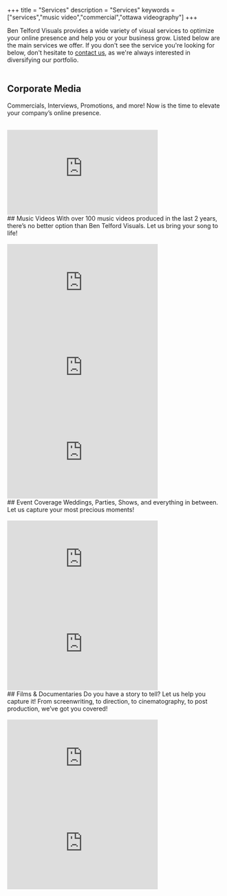 +++
title = "Services"
description = "Services"
keywords = ["services","music video","commercial","ottawa videography"]
+++

Ben Telford Visuals provides a wide variety of visual services to optimize your online presence and help you or your business grow. Listed below are the main services we offer. If you don't see the service you're looking for below, don't hesitate to <a href="https://benjamintelford.com/contact/">contact us</a>, as we're always interested in diversifying our portfolio.
<br>
<br>
## Corporate Media
Commercials, Interviews, Promotions, and more! Now is the time to elevate your company’s online presence.
<br>
<br>
<iframe width="350" height="197" src="https://www.youtube.com/embed/y1ot1i-4I68" frameborder="0" allow="accelerometer; autoplay; clipboard-write; encrypted-media; gyroscope; picture-in-picture" allowfullscreen></iframe>
<br>
## Music Videos
With over 100 music videos produced in the last 2 years, there’s no better option than Ben Telford Visuals. Let us bring your song to life!
<br>
<br>
<iframe width="350" height="197" src="https://www.youtube.com/embed/8Mh17M9pOok" frameborder="0" allow="accelerometer; autoplay; clipboard-write; encrypted-media; gyroscope; picture-in-picture" allowfullscreen></iframe>
<iframe width="350" height="197" src="https://www.youtube.com/embed/Iz-w_MedFio" frameborder="0" allow="accelerometer; autoplay; clipboard-write; encrypted-media; gyroscope; picture-in-picture" allowfullscreen></iframe>
<iframe width="350" height="197" src="https://www.youtube.com/embed/5hVKFt-Abkc" frameborder="0" allow="accelerometer; autoplay; clipboard-write; encrypted-media; gyroscope; picture-in-picture" allowfullscreen></iframe>
<br>
## Event Coverage
Weddings, Parties, Shows, and everything in between. Let us capture your most precious moments!
<br>
<br>
<iframe width="350" height="197" src="https://www.youtube.com/embed/T0C6odyp9Tk" frameborder="0" allow="accelerometer; autoplay; clipboard-write; encrypted-media; gyroscope; picture-in-picture" allowfullscreen></iframe>
<iframe width="350" height="197" src="https://www.youtube.com/embed/c1McfK8AH4U" frameborder="0" allow="accelerometer; autoplay; clipboard-write; encrypted-media; gyroscope; picture-in-picture" allowfullscreen></iframe>
<br>
## Films & Documentaries
Do you have a story to tell? Let us help you capture it! From screenwriting, to direction, to cinematography, to post production, we’ve got you covered!
<br>
<br>
<iframe width="350" height="197" src="https://www.youtube.com/embed/4oW4tG7dreU" frameborder="0" allow="accelerometer; autoplay; clipboard-write; encrypted-media; gyroscope; picture-in-picture" allowfullscreen></iframe>
<iframe width="350" height="197" src="https://www.youtube.com/embed/g1_IuzkDxi4" frameborder="0" allow="accelerometer; autoplay; clipboard-write; encrypted-media; gyroscope; picture-in-picture" allowfullscreen></iframe>

